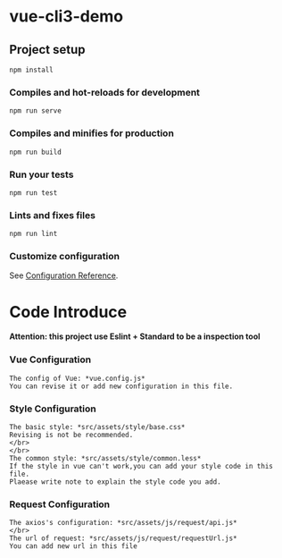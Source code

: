 # vue-cli3-demo

## Project setup
```
npm install
```

### Compiles and hot-reloads for development
```
npm run serve
```

### Compiles and minifies for production
```
npm run build
```

### Run your tests
```
npm run test
```

### Lints and fixes files
```
npm run lint
```

### Customize configuration
See [Configuration Reference](https://cli.vuejs.org/config/).


# Code Introduce

**Attention: this project use Eslint + Standard to be a inspection tool**

### Vue Configuration
```
The config of Vue: *vue.config.js*
You can revise it or add new configuration in this file.
```

### Style Configuration
```
The basic style: *src/assets/style/base.css*
Revising is not be recommended.
</br>
</br>
The common style: *src/assets/style/common.less*
If the style in vue can't work,you can add your style code in this file.
Plaease write note to explain the style code you add.
```

### Request Configuration
```
The axios's configuration: *src/assets/js/request/api.js*
</br>
The url of request: *src/assets/js/request/requestUrl.js*
You can add new url in this file
```

